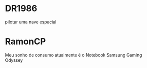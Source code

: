 
# DR1986  
pilotar uma nave espacial

# RamonCP
Meu sonho de consumo atualmente é o Notebook Samsung Gaming Odyssey


